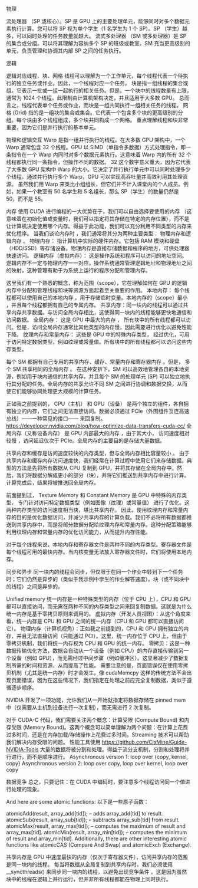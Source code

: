 物理

流处理器 （SP 或核心）。SP 是 GPU 上的主要处理单元，能够同时对多个数据元素执行计算。您可以将 SP 视为单个学生（1 名学生为 1 个 SP）。SP （学生）越多，可以同时处理的任务数量就越大。
流式多处理器 （SM 或多处理器）是 SP 的集合或分组。可以将其理解为容纳多个 SP 的班级或教室。SM 充当更高级别的单元，负责管理和协调其内部 SP 之间的任务执行。

逻辑

逻辑对应线程、块、网格
线程可以理解为一个工作单元，每个线程代表一个待执行的独立任务或作业。因此，一个线程对应一个任务。
块是指一组线程的集合或组。它表示一批或一组一起执行的相关任务。但是，一个块中的线程数量有上限，通常为 1024 个线程。此限制由计算机架构决定，并且适用于大多数 GPU。
总而言之，线程代表单个任务或作业，而块是一组共同执行一组相关任务的线程。
网格 (Grid) 指的是一组块的集合或集合。它代表一个包含多个块的更高级别的分组。每个块由多个线程组成，多个块共同构成一个网格。
重点理解线程和块非常重要，因为它们是并行执行的基本单元。

物理和逻辑交互
Warp 是指一组并行执行的线程。在大多数 GPU 架构中，一个 Warp 通常包含 32 个线程。GPU 以 SIMD（单指令多数据）方式处理指令，即一条指令在一个 Warp 内同时对多个数据元素执行。这意味着 Warp 内的所有 32 个线程都执行同一条指令，但操作不同的数据。
32 这个数字意义重大，因为它代表了大多数 GPU 架构中 Warp 的大小。它决定了并行执行单元中可以同时处理多少个线程。通过并行执行多个 Warp，GPU 可以实现高吞吐量并高效利用其处理资源。
虽然我们用 Warp 来类比小组组长，但它们并不计入课堂内的个人成员。例如，如果一个教室有 50 名学生和 5 名组长，那么 SP（学生）的数量仍然是 50，而不是 55。


内存
使用 CUDA 进行编程的一大优势在于，我们可以自由选择要使用的内存 （这意味着在初始化值或变量时，我们可以指定将其存储在特定的内存位置），而不是让计算机决定使用哪个内存。得益于此功能，我们可以充分利用不同类型的内存来优化程序。
当我们谈论内存时 ，我们通常将其分为两种主要类型： 物理内存和逻辑内存 。
物理内存： 指计算机中实际的硬件内存。它包括 RAM 模块和硬盘（HDD/SSD）等存储设备。物理内存是直接存储数据和程序的地方，可供处理器快速访问。
逻辑内存（虚拟内存）： 这是操作系统和程序可以访问的地址空间。逻辑内存不一定与物理内存一一对应。操作系统通常管理逻辑地址和物理地址之间的映射。这种管理有助于为系统上运行的程序分配和管理内存。

这里我们有一个熟悉的概念，称为范围（scope），它在理解如何在 GPU 的逻辑内存中分配和管理线程和块等资源方面起着至关重要的作用。
本地内存： 每个线程都可以使用自己的本地内存 ，用于存储临时变量。本地内存的（scope）最小 ，并且每个线程都拥有自己的专属内存。
共享内存：同一块内的线程可以通过共享内存共享数据。与访问全局内存相比，这使得同一块内的线程能够更快地通信和访问数据。
全局内存： 这是 GPU 中最大的内存 ， 所有块中的所有线程都可以访问。但是，访问全局内存通常比其他类型的内存慢，因此需要进行优化以避免性能下降。
纹理内存和常量内存： 这些是 GPU 中的特殊内存类型， 经过优化，可用于访问特定数据类型，例如纹理或常量值。所有块中的所有线程都可以访问这些内存类型。

每个 SM 都拥有自己专用的共享内存、缓存、常量内存和寄存器内存 。但是， 多个 SM 共享相同的全局内存 。
在这种安排下，SM 可以高效地管理各自的本地资源，例如用于块内通信的共享内存，并且每个 SM 的处理单元 (SP) 可以独立地执行其分配的任务。全局内存的共享允许不同 SM 之间进行协调和数据交换，从而使它们能够协同处理更大规模的计算任务。


正如我之前提到的， CPU（主机） 和 GPU（设备） 是两个独立的组件，各自拥有独立的内存，它们之间无法直接访问。数据必须通过 PCIe（外围组件互连高速总线）——一种常见的接口—— 来回复制。https://developer.nvidia.com/blog/how-optimize-data-transfers-cuda-cc/
全局内存（又称设备内存） 是 GPU 内部最大的内存 ，由于其大小， 访问速度相对较慢 ，访问延迟仅次于 PCIe。全局内存的主要目的是存储大量数据。

共享内存和缓存是访问速度较快的内存类型，但与全局内存相比容量较小 。
由于共享内存和缓存内存访问速度快，我们经常在计算过程中使用它们来存储数据。典型的方法是先将所有数据从 CPU 复制到 GPU，并将其存储在全局内存中。然后，我们将数据分解成更小的部分（块），并将它们推送到共享内存中进行计算。计算完成后，结果将被推送回全局内存。

前面提到过， Texture Memory 和 Constant Memory 是 GPU 中特殊的内存类型， 专门针对访问特定数据类型（例如图像（纹理）或常量值） 进行了优化。这两种内存类型的访问速度相当快，堪比共享内存。
因此，使用纹理内存和常量内存的目的是优化数据访问，并减少共享内存的计算负载。我们不必将所有数据都推送到共享内存中，而是将部分数据分配给纹理内存和常量内存。这种分配策略能够利用纹理内存和常量内存的优化访问能力，从而提升内存性能。

对于每个线程来说，本地内存和寄存器文件是两种不同的内存类型。寄存器文件是每个线程可用的最快内存。当内核变量无法放入寄存器文件时，它们将使用本地内存。

同步和异步
同一块内的线程会同步，但仅限于在同一个作业中转到下一个任务时；它们仍然是异步的（类似于我示例中学生的作业解答速度）。块（或不同块中的线程）之间是异步的。

Unified memory
统一内存是一种特殊类型的内存（位于 CPU 上），CPU 和 GPU 都可以直接访问，而无需在两种不同的内存类型之间来回复制数据。这就是为什么统一内存是基于零拷贝原则来调用的。
虚拟内存（开发人员视图）：从这个角度来看，统一内存是 CPU 和 GPU 之间的统一内存（CPU 和 GPU 都可以直接访问它）。
物理内存（计算机视角）：正如我之前提到的，CPU 和 GPU 拥有独立的内存，并且无法直接访问（只能通过 PCI）。这里，统一内存位于 CPU 上，但由于零拷贝机制，我们将统一内存视为 CPU 和 GPU 的统一内存。
零拷贝：这是一种数据传输优化方法，数据会自动从一个设备（例如 CPU）的内存直接传输到另一个设备（例如 GPU），而无需经过中间步骤（例如缓冲区）。这显著减少了数据复制所需的时间和资源，从而提高了性能。
需要注意的是，页面错误仅在使用零拷贝机制（尤其是统一内存）时才会发生。像 cudaMemcpy 这样的传统方法不会出现页面错误，因为在这些情况下，我们指定在处理之前应完全复制数据，类似于遵循逐步顺序。

NVIDIA 开发了一项功能，允许我们从一开始就指定将数据存储在 pinned mem 中（仅需要从主机到设备进行一次复制），而无需进行 2 次复制。

对于 CUDA-C 代码，我们需要关注两个概念：计算受限 (Compute Bound) 和内存受限 (Memory Bound)。这两个概念可以简单理解为两个问题：在计算上花费过多时间，还是在内存加载/存储操作上花费过多时间。Streaming 技术可以帮助我们解决内存受限的问题。
性能工具使用 https://github.com/CisMine/Guide-NVIDIA-Tools
大量的数据将被分割和处理。得益于流分支机制，分割和处理将并行进行，而不是顺序进行。
Asynchronous version 1: loop over {copy, kernel, copy}
Asynchronous version 2: loop over copy, loop over kernel, loop over copy

数据竞争 总之，只要记住：在 CUDA 中编码时，要注意多个线程访问同一个值进行处理的现象。

And here are some atomic functions:
以下是一些原子函数：

atomicAdd(result, array_add[tid]); – adds array_add[tid] to result.
atomicSub(result, array_sub[tid]); – subtracts array_sub[tid] from result.
atomicMax(result, array_max[tid]); – computes the maximum of result and array_max[tid].
atomicMin(result, array_min[tid]); – computes the minimum of result and array_min[tid].
Additionally, there are other interesting atomic functions like atomicCAS (Compare And Swap) and atomicExch (Exchange).

共享内存是 GPU 中速度最快的内存（仅次于寄存器文件），访问共享内存的范围是同一块内的线程。
每当将数据从全局复制到共享内存时，我们必须使用 __syncthreads() 来同步同一块内的线程，以避免出现竞争条件 。这是因为虽然块中的线程在逻辑上并行运行，但并非所有线程都能在物理上同时执行。